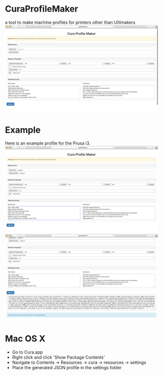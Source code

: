 # CuraProfileMaker
a tool to make machine profiles for printers other than Ultimakers
![](pictures/image.png)
# Example
Here is an example profile for the Prusa i3.
![](pictures/example.png)
![](pictures/example2.png)

# Mac OS X

* Go to Cura.app
* Right click and click 'Show Package Contents'
* Navigate to Contents -> Resources -> cura -> resources -> settings
* Place the generated JSON profile in the settings folder